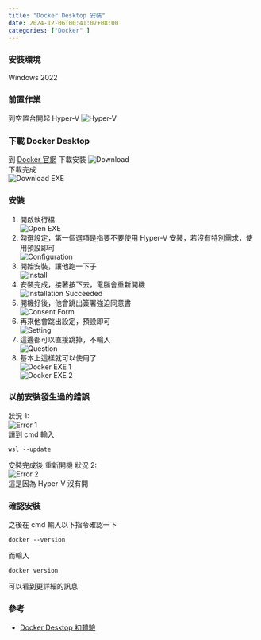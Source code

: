 ```yaml
---
title: "Docker Desktop 安裝"
date: 2024-12-06T00:41:07+08:00
categories: ["Docker" ]
---
```

### 安裝環境
Windows 2022
### 前置作業
到空置台開起 Hyper-V
![Hyper-V](/images/20241206/0.jpg "Hyper-V")  
### 下載 Docker Desktop
到 [Docker 官網](https://www.docker.com/products/docker-desktop/) 下載安裝
![Download](/images/20241206/1.jpg "download")  
下載完成  
![Download EXE](/images/20241206/2.jpg "download_exe")  
### 安裝
1. 開啟執行檔  
![Open EXE](/images/20241206/3.jpg "open_exe")  
2. 勾選設定，第一個選項是指要不要使用 Hyper-V 安裝，若沒有特別需求，使用預設即可  
![Configuration](/images/20241206/4.jpg "configuration")  
3. 開始安裝，讓他跑一下子  
![Install](/images/20241206/5.jpg "install")  
4. 安裝完成，接著按下去，電腦會重新開機  
![Installation Succeeded](/images/20241206/6.jpg "installation_succeeded")  
5. 開機好後，他會跳出簽署強迫同意書  
![Consent Form](/images/20241206/7.jpg "consent_form")  
6. 再來他會跳出設定，預設即可  
![Setting](/images/20241206/8.jpg "setting")  
7. 這邊都可以直接跳掉，不輸入  
![Question](/images/20241206/9.jpg "question")  
8. 基本上這樣就可以使用了  
![Docker EXE 1](/images/20241206/10.jpg "docker_exe_1")  
![Docker EXE 2](/images/20241206/11.jpg "docker_exe_2")  
### 以前安裝發生過的錯誤
狀況 1:  
![Error 1](/images/20241206/12.jpg "Error_1")  
請到 cmd 輸入
```shell
wsl --update
```
安裝完成後
重新開機
狀況 2:  
![Error 2](/images/20241206/13.jpg "Error_2")  
這是因為 Hyper-V 沒有開
### 確認安裝
之後在 cmd 輸入以下指令確認一下
```shell
docker --version
```
而輸入
```shell
docker version
```
可以看到更詳細的訊息

### 參考
- [Docker Desktop 初體驗](https://www.dotblogs.com.tw/fire/2021/06/04/153043)  